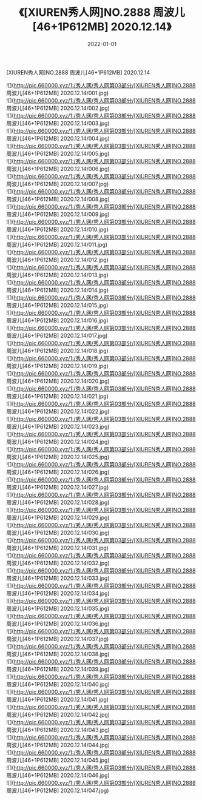 ﻿---
layout: post
title:  《[XIUREN秀人网]NO.2888 周波儿[46+1P612MB] 2020.12.14》
date:   2022-01-01
img: http://pic.660000.xyz/1:/秀人网/秀人网第03部分/[XIUREN秀人网]NO.2888 周波儿[46+1P612MB] 2020.12.14/000.jpg
categories: [美女, 清纯, 唯美]
---

[XIUREN秀人网]NO.2888 周波儿[46+1P612MB] 2020.12.14

 ![](http://pic.660000.xyz/1:/秀人网/秀人网第03部分/[XIUREN秀人网]NO.2888 周波儿[46+1P612MB] 2020.12.14/001.jpg) <br>![](http://pic.660000.xyz/1:/秀人网/秀人网第03部分/[XIUREN秀人网]NO.2888 周波儿[46+1P612MB] 2020.12.14/002.jpg) <br>![](http://pic.660000.xyz/1:/秀人网/秀人网第03部分/[XIUREN秀人网]NO.2888 周波儿[46+1P612MB] 2020.12.14/003.jpg) <br>![](http://pic.660000.xyz/1:/秀人网/秀人网第03部分/[XIUREN秀人网]NO.2888 周波儿[46+1P612MB] 2020.12.14/004.jpg) <br>![](http://pic.660000.xyz/1:/秀人网/秀人网第03部分/[XIUREN秀人网]NO.2888 周波儿[46+1P612MB] 2020.12.14/005.jpg) <br>![](http://pic.660000.xyz/1:/秀人网/秀人网第03部分/[XIUREN秀人网]NO.2888 周波儿[46+1P612MB] 2020.12.14/006.jpg) <br>![](http://pic.660000.xyz/1:/秀人网/秀人网第03部分/[XIUREN秀人网]NO.2888 周波儿[46+1P612MB] 2020.12.14/007.jpg) <br>![](http://pic.660000.xyz/1:/秀人网/秀人网第03部分/[XIUREN秀人网]NO.2888 周波儿[46+1P612MB] 2020.12.14/008.jpg) <br>![](http://pic.660000.xyz/1:/秀人网/秀人网第03部分/[XIUREN秀人网]NO.2888 周波儿[46+1P612MB] 2020.12.14/009.jpg) <br>![](http://pic.660000.xyz/1:/秀人网/秀人网第03部分/[XIUREN秀人网]NO.2888 周波儿[46+1P612MB] 2020.12.14/010.jpg) <br>![](http://pic.660000.xyz/1:/秀人网/秀人网第03部分/[XIUREN秀人网]NO.2888 周波儿[46+1P612MB] 2020.12.14/011.jpg) <br>![](http://pic.660000.xyz/1:/秀人网/秀人网第03部分/[XIUREN秀人网]NO.2888 周波儿[46+1P612MB] 2020.12.14/012.jpg) <br>![](http://pic.660000.xyz/1:/秀人网/秀人网第03部分/[XIUREN秀人网]NO.2888 周波儿[46+1P612MB] 2020.12.14/013.jpg) <br>![](http://pic.660000.xyz/1:/秀人网/秀人网第03部分/[XIUREN秀人网]NO.2888 周波儿[46+1P612MB] 2020.12.14/014.jpg) <br>![](http://pic.660000.xyz/1:/秀人网/秀人网第03部分/[XIUREN秀人网]NO.2888 周波儿[46+1P612MB] 2020.12.14/015.jpg) <br>![](http://pic.660000.xyz/1:/秀人网/秀人网第03部分/[XIUREN秀人网]NO.2888 周波儿[46+1P612MB] 2020.12.14/016.jpg) <br>![](http://pic.660000.xyz/1:/秀人网/秀人网第03部分/[XIUREN秀人网]NO.2888 周波儿[46+1P612MB] 2020.12.14/017.jpg) <br>![](http://pic.660000.xyz/1:/秀人网/秀人网第03部分/[XIUREN秀人网]NO.2888 周波儿[46+1P612MB] 2020.12.14/018.jpg) <br>![](http://pic.660000.xyz/1:/秀人网/秀人网第03部分/[XIUREN秀人网]NO.2888 周波儿[46+1P612MB] 2020.12.14/019.jpg) <br>![](http://pic.660000.xyz/1:/秀人网/秀人网第03部分/[XIUREN秀人网]NO.2888 周波儿[46+1P612MB] 2020.12.14/020.jpg) <br>![](http://pic.660000.xyz/1:/秀人网/秀人网第03部分/[XIUREN秀人网]NO.2888 周波儿[46+1P612MB] 2020.12.14/021.jpg) <br>![](http://pic.660000.xyz/1:/秀人网/秀人网第03部分/[XIUREN秀人网]NO.2888 周波儿[46+1P612MB] 2020.12.14/022.jpg) <br>![](http://pic.660000.xyz/1:/秀人网/秀人网第03部分/[XIUREN秀人网]NO.2888 周波儿[46+1P612MB] 2020.12.14/023.jpg) <br>![](http://pic.660000.xyz/1:/秀人网/秀人网第03部分/[XIUREN秀人网]NO.2888 周波儿[46+1P612MB] 2020.12.14/024.jpg) <br>![](http://pic.660000.xyz/1:/秀人网/秀人网第03部分/[XIUREN秀人网]NO.2888 周波儿[46+1P612MB] 2020.12.14/025.jpg) <br>![](http://pic.660000.xyz/1:/秀人网/秀人网第03部分/[XIUREN秀人网]NO.2888 周波儿[46+1P612MB] 2020.12.14/026.jpg) <br>![](http://pic.660000.xyz/1:/秀人网/秀人网第03部分/[XIUREN秀人网]NO.2888 周波儿[46+1P612MB] 2020.12.14/027.jpg) <br>![](http://pic.660000.xyz/1:/秀人网/秀人网第03部分/[XIUREN秀人网]NO.2888 周波儿[46+1P612MB] 2020.12.14/028.jpg) <br>![](http://pic.660000.xyz/1:/秀人网/秀人网第03部分/[XIUREN秀人网]NO.2888 周波儿[46+1P612MB] 2020.12.14/029.jpg) <br>![](http://pic.660000.xyz/1:/秀人网/秀人网第03部分/[XIUREN秀人网]NO.2888 周波儿[46+1P612MB] 2020.12.14/030.jpg) <br>![](http://pic.660000.xyz/1:/秀人网/秀人网第03部分/[XIUREN秀人网]NO.2888 周波儿[46+1P612MB] 2020.12.14/031.jpg) <br>![](http://pic.660000.xyz/1:/秀人网/秀人网第03部分/[XIUREN秀人网]NO.2888 周波儿[46+1P612MB] 2020.12.14/032.jpg) <br>![](http://pic.660000.xyz/1:/秀人网/秀人网第03部分/[XIUREN秀人网]NO.2888 周波儿[46+1P612MB] 2020.12.14/033.jpg) <br>![](http://pic.660000.xyz/1:/秀人网/秀人网第03部分/[XIUREN秀人网]NO.2888 周波儿[46+1P612MB] 2020.12.14/034.jpg) <br>![](http://pic.660000.xyz/1:/秀人网/秀人网第03部分/[XIUREN秀人网]NO.2888 周波儿[46+1P612MB] 2020.12.14/035.jpg) <br>![](http://pic.660000.xyz/1:/秀人网/秀人网第03部分/[XIUREN秀人网]NO.2888 周波儿[46+1P612MB] 2020.12.14/036.jpg) <br>![](http://pic.660000.xyz/1:/秀人网/秀人网第03部分/[XIUREN秀人网]NO.2888 周波儿[46+1P612MB] 2020.12.14/037.jpg) <br>![](http://pic.660000.xyz/1:/秀人网/秀人网第03部分/[XIUREN秀人网]NO.2888 周波儿[46+1P612MB] 2020.12.14/038.jpg) <br>![](http://pic.660000.xyz/1:/秀人网/秀人网第03部分/[XIUREN秀人网]NO.2888 周波儿[46+1P612MB] 2020.12.14/039.jpg) <br>![](http://pic.660000.xyz/1:/秀人网/秀人网第03部分/[XIUREN秀人网]NO.2888 周波儿[46+1P612MB] 2020.12.14/040.jpg) <br>![](http://pic.660000.xyz/1:/秀人网/秀人网第03部分/[XIUREN秀人网]NO.2888 周波儿[46+1P612MB] 2020.12.14/041.jpg) <br>![](http://pic.660000.xyz/1:/秀人网/秀人网第03部分/[XIUREN秀人网]NO.2888 周波儿[46+1P612MB] 2020.12.14/042.jpg) <br>![](http://pic.660000.xyz/1:/秀人网/秀人网第03部分/[XIUREN秀人网]NO.2888 周波儿[46+1P612MB] 2020.12.14/043.jpg) <br>![](http://pic.660000.xyz/1:/秀人网/秀人网第03部分/[XIUREN秀人网]NO.2888 周波儿[46+1P612MB] 2020.12.14/044.jpg) <br>![](http://pic.660000.xyz/1:/秀人网/秀人网第03部分/[XIUREN秀人网]NO.2888 周波儿[46+1P612MB] 2020.12.14/045.jpg) <br>![](http://pic.660000.xyz/1:/秀人网/秀人网第03部分/[XIUREN秀人网]NO.2888 周波儿[46+1P612MB] 2020.12.14/046.jpg) <br>![](http://pic.660000.xyz/1:/秀人网/秀人网第03部分/[XIUREN秀人网]NO.2888 周波儿[46+1P612MB] 2020.12.14/047.jpg) <br>